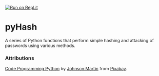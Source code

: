 [![Run on Repl.it](https://repl.it/badge/github/zachwingrave/pyHash)](https://repl.it/github/zachwingrave/pyHash)

# pyHash

A series of Python functions that perform simple hashing and attacking of passwords using various methods.

### Attributions

[Code Programming Python](https://pixabay.com/photos/code-programming-python-1084923/) by [Johnson Martin](https://pixabay.com/users/JohnsonMartin-724525/?utm_source=link-attribution&amp;utm_medium=referral&amp;utm_campaign=image&amp;utm_content=1084923) from [Pixabay](https://pixabay.com/?utm_source=link-attribution&amp;utm_medium=referral&amp;utm_campaign=image&amp;utm_content=1084923).

